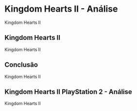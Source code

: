 ---
---

# Kingdom Hearts II - Análise

Kingdom Hearts II

## Kingdom Hearts II

Kingdom Hearts II

## Conclusão

Kingdom Hearts II

## Kingdom Hearts II PlayStation 2 - Análise

Kingdom Hearts II
